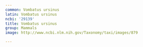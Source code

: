 ```yaml
---
common: Vombatus ursinus
latin: Vombatus ursinus
ncbi: '29139'
title: Vombatus ursinus
group: Mammals
image: http://www.ncbi.nlm.nih.gov/Taxonomy/taxi/images/879

---
```

